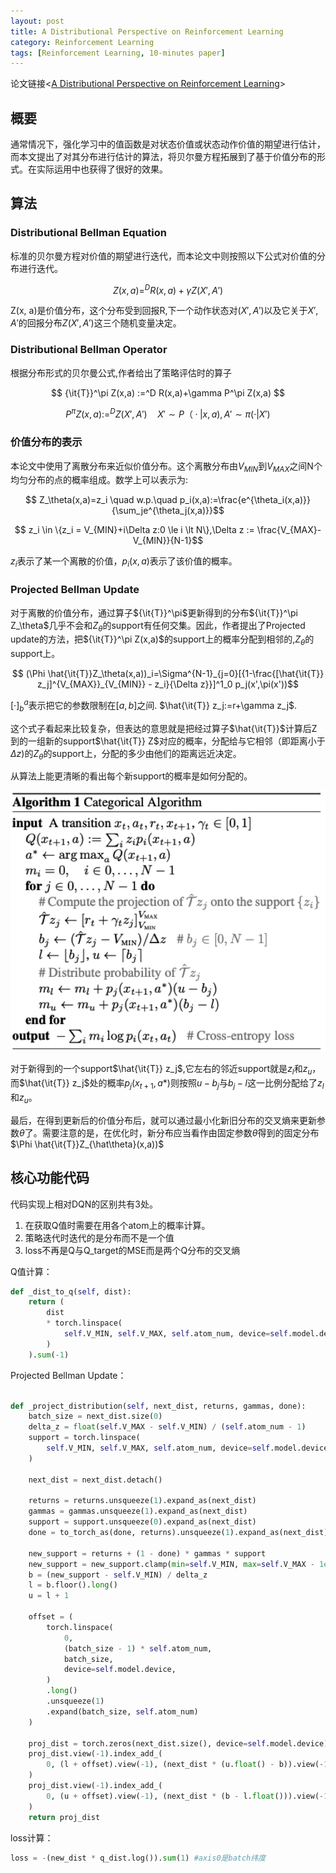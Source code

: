 ```yaml
---
layout: post
title: A Distributional Perspective on Reinforcement Learning
category: Reinforcement Learning
tags: [Reinforcement Learning, 10-minutes paper]
---
```


论文链接<[A Distributional Perspective on Reinforcement Learning](https://arxiv.org/pdf/1707.06887.pdf)>

## 概要

通常情况下，强化学习中的值函数是对状态价值或状态动作价值的期望进行估计，而本文提出了对其分布进行估计的算法，将贝尔曼方程拓展到了基于价值分布的形式。在实际运用中也获得了很好的效果。

## 算法

### Distributional Bellman Equation

标准的贝尔曼方程对价值的期望进行迭代，而本论文中则按照以下公式对价值的分布进行迭代。

$$ Z(x, a) =^D R(x, a) +\gamma Z(X', A') $$

Z(x, a)是价值分布，这个分布受到回报R,下一个动作状态对$(X',A')$以及它关于$X',A'$的回报分布$Z(X',A')$这三个随机变量决定。

### Distributional Bellman Operator

根据分布形式的贝尔曼公式,作者给出了策略评估时的算子

$$ {\it{T}}^\pi Z(x,a) :=^D R(x,a)+\gamma P^\pi Z(x,a)  $$

$$ P^\pi Z(x,a):=^D Z(X',A') \quad X'\sim P（·|x,a),A' \sim \pi(·|X') $$

### 价值分布的表示

本论文中使用了离散分布来近似价值分布。这个离散分布由$V_{MIN}$到$V_{MAX}$之间N个均匀分布的点的概率组成。数学上可以表示为:

$$ Z_\theta(x,a)=z_i \quad w.p.\quad p_i(x,a):=\frac{e^{\theta_i(x,a)}}{\sum_je^{\theta_j(x,a)}}$$

$$ z_i \in \{z_i = V_{MIN}+i\Delta z:0 \le i \lt N\},\Delta z := \frac{V_{MAX}-V_{MIN}}{N-1}$$

$z_i$表示了某一个离散的价值，$p_i(x,a)$表示了该价值的概率。


### Projected Bellman Update

对于离散的价值分布，通过算子${\it{T}}^\pi$更新得到的分布${\it{Τ}}^\pi Z_\theta$几乎不会和$Z_\theta$的support有任何交集。因此，作者提出了Projected update的方法，把${\it{T}}^\pi Z(x,a)$的support上的概率分配到相邻的,$Z_\theta$的support上。

$$ (\Phi \hat{\it{T}}Z_\theta(x,a))_i=\Sigma^{N-1}_{j=0}[{1-\frac{[\hat{\it{T}} z_j]^{V_{MAX}}_{V_{MIN}} - z_i}{\Delta z}}]^1_0 p_j(x',\pi(x'))$$

$[·]^a_b$表示把它的参数限制在$[a,b]$之间.
$\hat{\it{T}} z_j:=r+\gamma z_j$.

这个式子看起来比较复杂，但表达的意思就是把经过算子$\hat{\it{T}}$计算后Z到的一组新的support$\hat{\it{T}} Z$对应的概率，分配给与它相邻（即距离小于$\Delta z$)的$Z_\theta$的support上，分配的多少由他们的距离远近决定。

从算法上能更清晰的看出每个新support的概率是如何分配的。

![20200819160058](https://raw.githubusercontent.com/lanpartis/DocsPics/master/images_for_docs/20200819160058.png)

对于新得到的一个support$\hat{\it{T}} z_j$,它左右的邻近support就是$z_l$和$z_u$，而$\hat{\it{T}} z_j$处的概率$p_j(x_{t+1},a*)$则按照$u-b_j$与$b_j-l$这一比例分配给了$z_l$和$z_u$。

最后，在得到更新后的价值分布后，就可以通过最小化新旧分布的交叉熵来更新参数$\theta$了。需要注意的是，在优化时，新分布应当看作由固定参数$\hat\theta$得到的固定分布$\Phi \hat{\it{T}}Z_{\hat\theta}(x,a))$

## 核心功能代码
代码实现上相对DQN的区别共有3处。
1. 在获取Q值时需要在用各个atom上的概率计算。
2. 策略迭代时迭代的是分布而不是一个值
3. loss不再是Q与Q_target的MSE而是两个Q分布的交叉熵

Q值计算：
```python
def _dist_to_q(self, dist):
    return (
        dist
        * torch.linspace(
            self.V_MIN, self.V_MAX, self.atom_num, device=self.model.device
        )
    ).sum(-1)
```

Projected Bellman Update：
```python

def _project_distribution(self, next_dist, returns, gammas, done):
    batch_size = next_dist.size(0)
    delta_z = float(self.V_MAX - self.V_MIN) / (self.atom_num - 1)
    support = torch.linspace(
        self.V_MIN, self.V_MAX, self.atom_num, device=self.model.device
    )

    next_dist = next_dist.detach()

    returns = returns.unsqueeze(1).expand_as(next_dist)
    gammas = gammas.unsqueeze(1).expand_as(next_dist)
    support = support.unsqueeze(0).expand_as(next_dist)
    done = to_torch_as(done, returns).unsqueeze(1).expand_as(next_dist)

    new_support = returns + (1 - done) * gammas * support
    new_support = new_support.clamp(min=self.V_MIN, max=self.V_MAX - 1e-4)
    b = (new_support - self.V_MIN) / delta_z
    l = b.floor().long()
    u = l + 1

    offset = (
        torch.linspace(
            0,
            (batch_size - 1) * self.atom_num,
            batch_size,
            device=self.model.device,
        )
        .long()
        .unsqueeze(1)
        .expand(batch_size, self.atom_num)
    )

    proj_dist = torch.zeros(next_dist.size(), device=self.model.device)
    proj_dist.view(-1).index_add_(
        0, (l + offset).view(-1), (next_dist * (u.float() - b)).view(-1)
    )
    proj_dist.view(-1).index_add_(
        0, (u + offset).view(-1), (next_dist * (b - l.float())).view(-1)
    )
    return proj_dist
```

loss计算：
```python
loss = -(new_dist * q_dist.log()).sum(1) #axis0是batch纬度
```